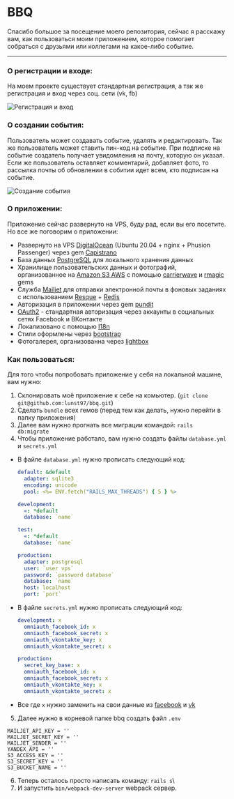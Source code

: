 # BBQ
Спасибо большое за посещение моего репозитория, сейчас я расскажу вам, как пользоваться моим приложением, которое помогает собраться с друзьями или коллегами на какое-либо событие.
____

### О регистрации и входе:
На моем проекте существует стандартная регистрация, а так же регистрация и вход через соц. сети (vk, fb)

![Регистрация и вход](https://user-images.githubusercontent.com/44715875/124612827-51d21c00-de7b-11eb-948b-9d85a83b37b8.gif)

### О создании события:
Пользователь может создавать событие, удалять и редактировать. Так же пользователь может ставить пин-код на событие. При подписке на событие создатель получает увидомления на почту, которую он указал. Если же пользователь оставляет комментарий, добавляет фото, то рассылка почты об обновлении в собитии идет всем, кто подписан на событие.

![Создание события](https://user-images.githubusercontent.com/44715875/124612701-37983e00-de7b-11eb-960b-c4286add833b.gif)

### О приложении:
Приложение сейчас развернуто на VPS, буду рад, если вы его посетите. Но все же поговорим о приложении:

- Развернуто на VPS [DigitalOcean](https://www.digitalocean.com/) (Ubuntu 20.04 + nginx + Phusion Passenger) через gem [Capistrano](https://github.com/capistrano/capistrano)
- База данных [PostgreSQL](https://www.postgresql.org/) для локального хранения данных
- Хранилище пользовательских данных и фотографий, организованное на [Amazon S3 AWS](https://aws.amazon.com/ru/s3/) c помощью [carrierwave](https://github.com/carrierwaveuploader/carrierwave) и [rmagic](https://github.com/rmagick/rmagick) gems
- Служба [Mailjet](https://www.mailjet.com/) для отправки электронной почты в фоновых заданиях с использованием [Resque](https://github.com/resque/resque) + [Redis](https://redis.io/)
- Авторизация в приложении через gem [pundit](https://github.com/varvet/pundit)
- [OAuth2](https://oauth.net/2/) - стандартная авторизация через аккаунты в социальных сетях Facebook и ВКонтакте
- Локализовано с помощью [I18n](http://rusrails.ru/rails-internationalization-i18n-api)
- Стили оформлены через [bootstrap](https://getbootstrap.com/)
- Фотогалерея, организованна через [lightbox](http://ashleydw.github.io/lightbox/)

### Как пользоваться:
Для того чтобы попробовать приложение у себя на локальной машине, вам нужно:
1. Склонировать моё приложение к себе на комьютер. (`git clone git@github.com:lunst97/bbq.git`)
2. Сделать `bundle` всех гемов (перед тем как делать, нужно перейти в папку приложения) 
3. Далее вам нужно прогнать все миграции командой: `rails db:migrate`
4. Чтобы приложение работало, вам нужно создать файлы `database.yml` и `secrets.yml`
- В файле `database.yml` нужно прописать следующий код:
  
  ```yml
  default: &default
    adapter: sqlite3
    encoding: unicode
    pool: <%= ENV.fetch("RAILS_MAX_THREADS") { 5 } %>

  development:
    «: *default
    database: `name`
  
  test:
    «: *default
    database: `name`

  production:
    adapter: postgresql
    user: `user vps`
    password: `password database`
    database: `name`
    host: localhost
    port: `port`
  ```
- В файле `secrets.yml` нужно прописать следующий код:
  ```yml
  development: x
    omniauth_facebook_id: x
    omniauth_facebook_secret: x
    omniauth_vkontakte_key: x
    omniauth_vkontakte_secret: x

  production:
    secret_key_base: x
    omniauth_facebook_id: x
    omniauth_facebook_secret: x
    omniauth_vkontakte_key: x
    omniauth_vkontakte_secret: x
  ```
- Все где `x` нужно заменить на свои данные из [facebook](https://developers.facebook.com/) и [vk](https://vk.com/dev)

5. Далее нужно в корневой папке bbq создать файл `.env`
  ```
  MAILJET_API_KEY = ''
  MAILJET_SECRET_KEY = ''
  MAILJET_SENDER = ''
  YANDEX_API = ''
  S3_ACCESS_KEY = ''
  S3_SECRET_KEY = ''
  S3_BUCKET_NAME = ''
  ```
6. Теперь осталось просто написать команду: `rails s`\
7. И запустить `bin/webpack-dev-server` webpack сервер.


